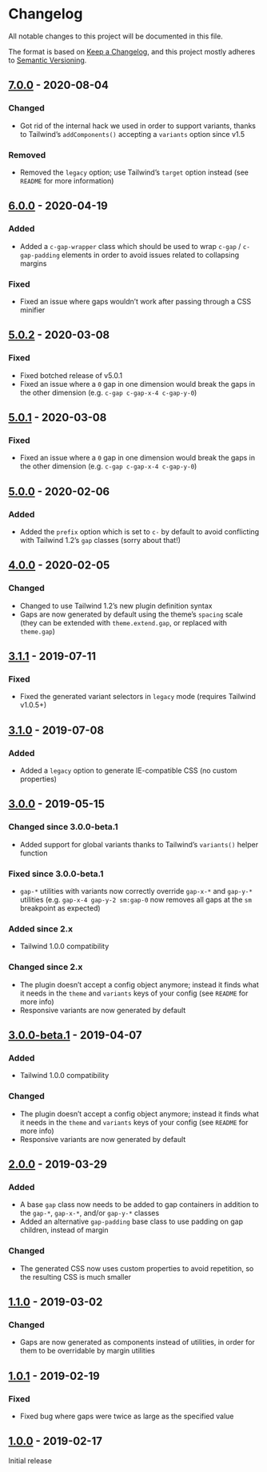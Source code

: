 # Changelog

All notable changes to this project will be documented in this file.

The format is based on [Keep a Changelog](https://keepachangelog.com/en/1.0.0/),
and this project mostly adheres to [Semantic Versioning](https://semver.org/spec/v2.0.0.html).

## [7.0.0] - 2020-08-04

### Changed
- Got rid of the internal hack we used in order to support variants, thanks to Tailwind’s `addComponents()` accepting a `variants` option since v1.5

### Removed
- Removed the `legacy` option; use Tailwind’s `target` option instead (see `README` for more information)

## [6.0.0] - 2020-04-19

### Added
- Added a `c-gap-wrapper` class which should be used to wrap `c-gap` / `c-gap-padding` elements in order to avoid issues related to collapsing margins

### Fixed
- Fixed an issue where gaps wouldn’t work after passing through a CSS minifier

## [5.0.2] - 2020-03-08

### Fixed
- Fixed botched release of v5.0.1
- Fixed an issue where a `0` gap in one dimension would break the gaps in the other dimension (e.g. `c-gap c-gap-x-4 c-gap-y-0`)

## [5.0.1] - 2020-03-08

### Fixed
- Fixed an issue where a `0` gap in one dimension would break the gaps in the other dimension (e.g. `c-gap c-gap-x-4 c-gap-y-0`)

## [5.0.0] - 2020-02-06

### Added
- Added the `prefix` option which is set to `c-` by default to avoid conflicting with Tailwind 1.2’s `gap` classes (sorry about that!)

## [4.0.0] - 2020-02-05

### Changed
- Changed to use Tailwind 1.2’s new plugin definition syntax
- Gaps are now generated by default using the theme’s `spacing` scale (they can be extended with `theme.extend.gap`, or replaced with `theme.gap`)

## [3.1.1] - 2019-07-11

### Fixed
- Fixed the generated variant selectors in `legacy` mode (requires Tailwind v1.0.5+)

## [3.1.0] - 2019-07-08

### Added
- Added a `legacy` option to generate IE-compatible CSS (no custom properties)

## [3.0.0] - 2019-05-15

### Changed since 3.0.0-beta.1
- Added support for global variants thanks to Tailwind’s `variants()` helper function

### Fixed since 3.0.0-beta.1
- `gap-*` utilities with variants now correctly override `gap-x-*` and `gap-y-*` utilities (e.g. `gap-x-4 gap-y-2 sm:gap-0` now removes all gaps at the `sm` breakpoint as expected)

### Added since 2.x
- Tailwind 1.0.0 compatibility

### Changed since 2.x
- The plugin doesn’t accept a config object anymore; instead it finds what it needs in the `theme` and `variants` keys of your config (see `README` for more info)
- Responsive variants are now generated by default

## [3.0.0-beta.1] - 2019-04-07

### Added
- Tailwind 1.0.0 compatibility

### Changed
- The plugin doesn’t accept a config object anymore; instead it finds what it needs in the `theme` and `variants` keys of your config (see `README` for more info)
- Responsive variants are now generated by default

## [2.0.0] - 2019-03-29

### Added
- A base `gap` class now needs to be added to gap containers in addition to the `gap-*`, `gap-x-*`, and/or `gap-y-*` classes
- Added an alternative `gap-padding` base class to use padding on gap children, instead of margin

### Changed
- The generated CSS now uses custom properties to avoid repetition, so the resulting CSS is much smaller

## [1.1.0] - 2019-03-02

### Changed
- Gaps are now generated as components instead of utilities, in order for them to be overridable by margin utilities

## [1.0.1] - 2019-02-19

### Fixed
- Fixed bug where gaps were twice as large as the specified value

## [1.0.0] - 2019-02-17

Initial release

[Unreleased]: https://github.com/benface/tailwindcss-gap/compare/v7.0.0...HEAD
[7.0.0]: https://github.com/benface/tailwindcss-gap/compare/v6.0.0...v7.0.0
[6.0.0]: https://github.com/benface/tailwindcss-gap/compare/v5.0.2...v6.0.0
[5.0.2]: https://github.com/benface/tailwindcss-gap/compare/v5.0.1...v5.0.2
[5.0.1]: https://github.com/benface/tailwindcss-gap/compare/v5.0.0...v5.0.1
[5.0.0]: https://github.com/benface/tailwindcss-gap/compare/v4.0.0...v5.0.0
[4.0.0]: https://github.com/benface/tailwindcss-gap/compare/v3.1.1...v4.0.0
[3.1.1]: https://github.com/benface/tailwindcss-gap/compare/v3.1.0...v3.1.1
[3.1.0]: https://github.com/benface/tailwindcss-gap/compare/v3.0.0...v3.1.0
[3.0.0]: https://github.com/benface/tailwindcss-gap/compare/v3.0.0-beta.1...v3.0.0
[3.0.0-beta.1]: https://github.com/benface/tailwindcss-gap/compare/v2.0.0...v3.0.0-beta.1
[2.0.0]: https://github.com/benface/tailwindcss-gap/compare/v1.1.0...v2.0.0
[1.1.0]: https://github.com/benface/tailwindcss-gap/compare/v1.0.1...v1.1.0
[1.0.1]: https://github.com/benface/tailwindcss-gap/compare/v1.0.0...v1.0.1
[1.0.0]: https://github.com/benface/tailwindcss-gap/releases/tag/v1.0.0
